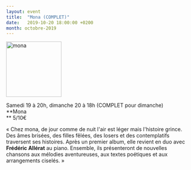 ```yaml
---
layout: event
title:  "Mona (COMPLET)"
date:   2019-10-20 18:00:00 +0200
month: octobre-2019
---
```

<span style="font-weight:400;"><img class=" size-thumbnail wp-image-6744 alignleft" src="http://localhost/wpagendarts/wp-content/uploads/2019/06/mona.jpg?w=150" alt="mona" width="150" height="150" srcset="http://localhost/wpagendarts/wp-content/uploads/2019/06/mona.jpg 2432w, http://localhost/wpagendarts/wp-content/uploads/2019/06/mona-300x300.jpg 300w, http://localhost/wpagendarts/wp-content/uploads/2019/06/mona-1024x1024.jpg 1024w, http://localhost/wpagendarts/wp-content/uploads/2019/06/mona-150x150.jpg 150w, http://localhost/wpagendarts/wp-content/uploads/2019/06/mona-768x768.jpg 768w, http://localhost/wpagendarts/wp-content/uploads/2019/06/mona-1536x1536.jpg 1536w, http://localhost/wpagendarts/wp-content/uploads/2019/06/mona-2048x2048.jpg 2048w, http://localhost/wpagendarts/wp-content/uploads/2019/06/mona-1200x1200.jpg 1200w, http://localhost/wpagendarts/wp-content/uploads/2019/06/mona-1980x1980.jpg 1980w" sizes="(max-width: 150px) 100vw, 150px" /></span>

Samedi 19 à 20h, dimanche 20 à 18h (COMPLET pour dimanche)  
**Mona  
** <span style="font-weight:400;">5/10€</span>

<span class="_5yl5">« Chez mona, de jour comme de nuit l'air est léger mais l'histoire grince. Des âmes brisées, des filles fêlées, des losers et des contemplatifs traversent ses histoires. Après un premier album, elle revient en duo avec <strong>Frédéric Allérat</strong> au piano. Ensemble, ils présenteront de nouvelles chansons aux mélodies aventureuses, aux textes poétiques et aux arrangements ciselés. »</span>